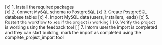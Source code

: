 [x] 1. Install the required packages  
[x] 2. Convert MySQL schema to PostgreSQL
[x] 3. Create PostgreSQL database tables
[x] 4. Import MySQL data (users, installers, leads)
[x] 5. Restart the workflow to see if the project is working
[ ] 6. Verify the project is working using the feedback tool
[ ] 7. Inform user the import is completed and they can start building, mark the import as completed using the complete_project_import tool